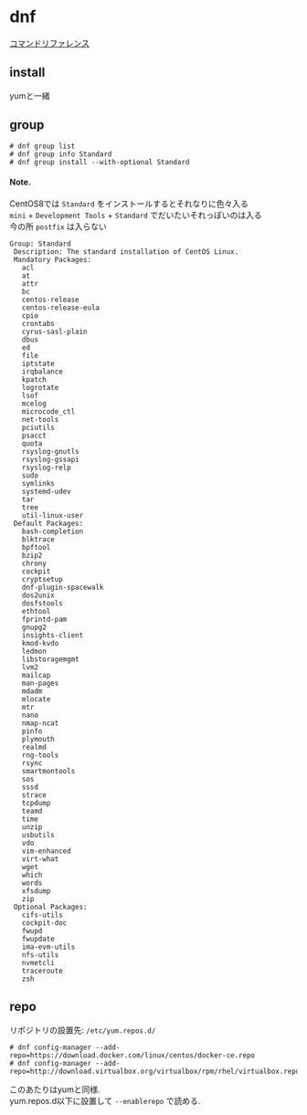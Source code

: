 # dnf
[コマンドリファレンス](https://dnf.readthedocs.io/en/latest/command_ref.html)

## install
yumと一緒

## group

```
# dnf group list
# dnf group info Standard
# dnf group install --with-optional Standard
```

#### Note.
CentOS8では `Standard` をインストールするとそれなりに色々入る  
`mini` + `Development Tools` + `Standard` でだいたいそれっぽいのは入る  
今の所 `postfix` は入らない  

```
Group: Standard
 Description: The standard installation of CentOS Linux.
 Mandatory Packages:
   acl
   at
   attr
   bc
   centos-release
   centos-release-eula
   cpio
   crontabs
   cyrus-sasl-plain
   dbus
   ed
   file
   iptstate
   irqbalance
   kpatch
   logrotate
   lsof
   mcelog
   microcode_ctl
   net-tools
   pciutils
   psacct
   quota
   rsyslog-gnutls
   rsyslog-gssapi
   rsyslog-relp
   sudo
   symlinks
   systemd-udev
   tar
   tree
   util-linux-user
 Default Packages:
   bash-completion
   blktrace
   bpftool
   bzip2
   chrony
   cockpit
   cryptsetup
   dnf-plugin-spacewalk
   dos2unix
   dosfstools
   ethtool
   fprintd-pam
   gnupg2
   insights-client
   kmod-kvdo
   ledmon
   libstoragemgmt
   lvm2
   mailcap
   man-pages
   mdadm
   mlocate
   mtr
   nano
   nmap-ncat
   pinfo
   plymouth
   realmd
   rng-tools
   rsync
   smartmontools
   sos
   sssd
   strace
   tcpdump
   teamd
   time
   unzip
   usbutils
   vdo
   vim-enhanced
   virt-what
   wget
   which
   words
   xfsdump
   zip
 Optional Packages:
   cifs-utils
   cockpit-doc
   fwupd
   fwupdate
   ima-evm-utils
   nfs-utils
   nvmetcli
   traceroute
   zsh
```

## repo
リポジトリの設置先: `/etc/yum.repos.d/`  

```
# dnf config-manager --add-repo=https://download.docker.com/linux/centos/docker-ce.repo
# dnf config-manager --add-repo=http://download.virtualbox.org/virtualbox/rpm/rhel/virtualbox.repo
```

このあたりはyumと同様.  
yum.repos.d以下に設置して `--enablerepo` で読める.  

